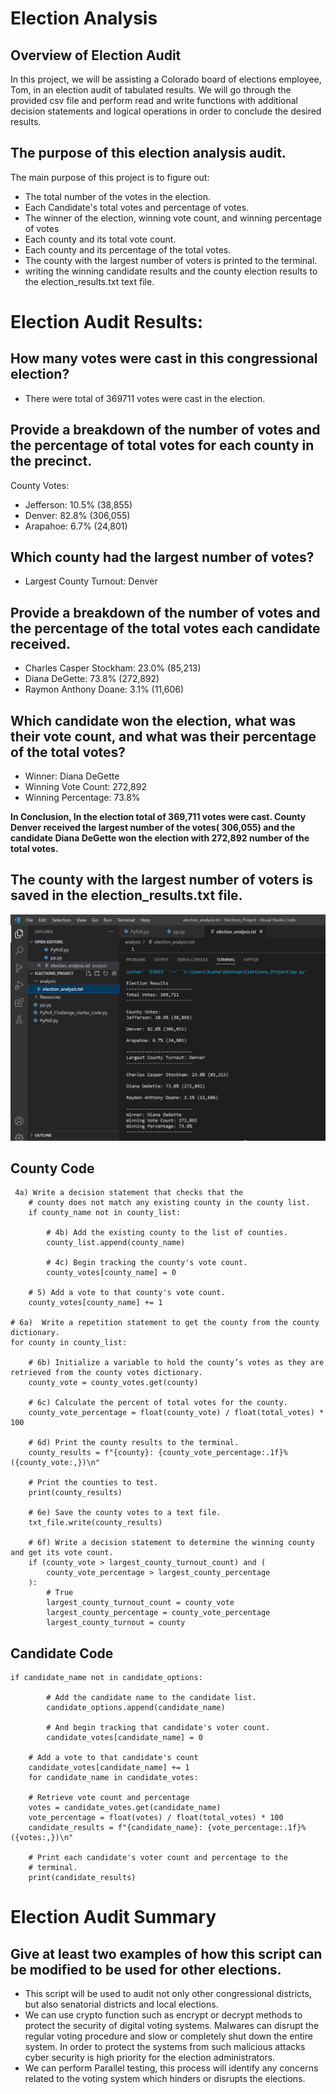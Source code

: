 # Election Analysis

## Overview of Election Audit
In this project, we will be assisting a Colorado board of elections employee, Tom, in an election audit of tabulated results. We will go through the provided csv file and perform read and write functions with additional decision statements and logical operations in order to conclude the desired results.

## The purpose of this election analysis audit.
The main purpose of this project is to figure out:
- The total number of the votes in the election.
- Each Candidate's total votes and percentage of votes.
- The winner of the election, winning vote count, and winning percentage of votes 
- Each county and its total vote count.
- Each county and its percentage of the total votes.
- The county with the largest number of voters is printed to the terminal.
- writing the winning candidate results and the county election results to the election_results.txt text file.

# Election Audit Results:

 ## How many votes were cast in this congressional election?
- There were total of 369711 votes were cast in the election.

 ## Provide a breakdown of the number of votes and the percentage of total votes for each county in the precinct.
County Votes:
- Jefferson: 10.5% (38,855)
- Denver: 82.8% (306,055)
- Arapahoe: 6.7% (24,801)

 ## Which county had the largest number of votes?
- Largest County Turnout: Denver

 ## Provide a breakdown of the number of votes and the percentage of the total votes each candidate received.
- Charles Casper Stockham: 23.0% (85,213)
- Diana DeGette: 73.8% (272,892)
- Raymon Anthony Doane: 3.1% (11,606)


 ## Which candidate won the election, what was their vote count, and what was their percentage of the total votes?
- Winner: Diana DeGette
- Winning Vote Count: 272,892
- Winning Percentage: 73.8%

<b>In Conclusion, In the election total of 369,711 votes were cast. County Denver received the largest number of the votes( 306,055) and the candidate Diana DeGette    won the election with 272,892 number of the total votes.</b>


 ## The county with the largest number of voters is saved in the election_results.txt file.
 
![Test Image](/Resources/Election_Analysis.png)

 ## County Code 

     4a) Write a decision statement that checks that the
        # county does not match any existing county in the county list.
        if county_name not in county_list:

            # 4b) Add the existing county to the list of counties.
            county_list.append(county_name)

            # 4c) Begin tracking the county's vote count.
            county_votes[county_name] = 0

        # 5) Add a vote to that county's vote count.
        county_votes[county_name] += 1

    # 6a)  Write a repetition statement to get the county from the county dictionary.
    for county in county_list:

        # 6b) Initialize a variable to hold the county’s votes as they are retrieved from the county votes dictionary.
        county_vote = county_votes.get(county)

        # 6c) Calculate the percent of total votes for the county.
        county_vote_percentage = float(county_vote) / float(total_votes) * 100

        # 6d) Print the county results to the terminal.
        county_results = f"{county}: {county_vote_percentage:.1f}% ({county_vote:,})\n"

        # Print the counties to test.
        print(county_results)

        # 6e) Save the county votes to a text file.
        txt_file.write(county_results)

        # 6f) Write a decision statement to determine the winning county and get its vote count.
        if (county_vote > largest_county_turnout_count) and (
            county_vote_percentage > largest_county_percentage
        ):
            # True
            largest_county_turnout_count = county_vote
            largest_county_percentage = county_vote_percentage
            largest_county_turnout = county
            
 ## Candidate Code
    if candidate_name not in candidate_options:

            # Add the candidate name to the candidate list.
            candidate_options.append(candidate_name)

            # And begin tracking that candidate's voter count.
            candidate_votes[candidate_name] = 0

        # Add a vote to that candidate's count
        candidate_votes[candidate_name] += 1
        for candidate_name in candidate_votes:

        # Retrieve vote count and percentage
        votes = candidate_votes.get(candidate_name)
        vote_percentage = float(votes) / float(total_votes) * 100
        candidate_results = f"{candidate_name}: {vote_percentage:.1f}% ({votes:,})\n"

        # Print each candidate's voter count and percentage to the
        # terminal.
        print(candidate_results)



# Election Audit Summary

## Give at least two examples of how this script can be modified to be used for other elections.
- This script will be used to audit not only other congressional districts, but also senatorial districts and local elections.
- We can use crypto function such as encrypt or decrypt methods to protect the security of digital voting systems. Malwares can disrupt the regular voting procedure   and slow or completely shut down the entire system. In order to protect the systems from such malicious attacks cyber security is high priority for the election     administrators.
- We can perform Parallel testing, this process will identify any concerns related to the voting system which hinders or disrupts the elections.
